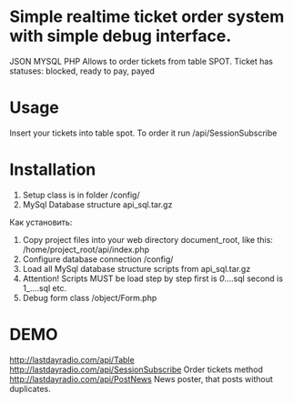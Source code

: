 # Simple realtime ticket order system with simple debug interface.

JSON MYSQL PHP
Allows to order tickets from table SPOT.
Ticket has statuses: blocked, ready to pay, payed

# Usage
Insert your tickets into table spot.
To order it run /api/SessionSubscribe


# Installation
1) Setup class is in folder /config/
2) MySql Database structure  api_sql.tar.gz

Как установить:
1) Copy project files into your web directory document_root, like this: /home/project_root/api/index.php
2) Configure database connection /config/
3) Load all MySql database structure scripts from  api_sql.tar.gz
6) Attention! Scripts MUST be load step by step first is _0_....sql   second is 1_....sql  etc.
7) Debug form class /object/Form.php
# DEMO
http://lastdayradio.com/api/Table
http://lastdayradio.com/api/SessionSubscribe
Order tickets method
http://lastdayradio.com/api/PostNews
News poster, that posts without duplicates. 
